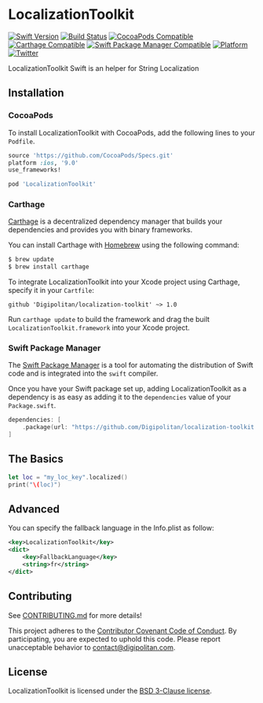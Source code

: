 LocalizationToolkit
=================================

[![Swift Version](https://img.shields.io/badge/swift-4.2-orange.svg?style=flat)](https://developer.apple.com/swift/)
[![Build Status](https://travis-ci.org/Digipolitan/localization-toolkit.svg?branch=master)](https://travis-ci.org/Digipolitan/localization-toolkit)
[![CocoaPods Compatible](https://img.shields.io/cocoapods/v/LocalizationToolkit.svg)](https://img.shields.io/cocoapods/v/LocalizationToolkit.svg)
[![Carthage Compatible](https://img.shields.io/badge/carthage-compatible-brightgreen.svg?style=flat)](https://github.com/Carthage/Carthage)
[![Swift Package Manager Compatible](https://img.shields.io/badge/swift%20package%20manager-compatible-brightgreen.svg?style=flat)](https://swift.org/package-manager/)
[![Platform](https://img.shields.io/cocoapods/p/LocalizationToolkit.svg?style=flat)](http://cocoadocs.org/docsets/LocalizationToolkit)
[![Twitter](https://img.shields.io/badge/twitter-@Digipolitan-blue.svg?style=flat)](http://twitter.com/Digipolitan)

LocalizationToolkit Swift is an helper for String Localization

## Installation

### CocoaPods

To install LocalizationToolkit with CocoaPods, add the following lines to your `Podfile`.

```ruby
source 'https://github.com/CocoaPods/Specs.git'
platform :ios, '9.0'
use_frameworks!

pod 'LocalizationToolkit'
```

### Carthage

[Carthage](https://github.com/Carthage/Carthage) is a decentralized dependency manager that builds your dependencies and provides you with binary frameworks.

You can install Carthage with [Homebrew](http://brew.sh/) using the following command:

```bash
$ brew update
$ brew install carthage
```

To integrate LocalizationToolkit into your Xcode project using Carthage, specify it in your `Cartfile`:

```
github 'Digipolitan/localization-toolkit' ~> 1.0
```

Run `carthage update` to build the framework and drag the built `LocalizationToolkit.framework` into your Xcode project.

### Swift Package Manager

The [Swift Package Manager](https://swift.org/package-manager/) is a tool for automating the distribution of Swift code and is integrated into the `swift` compiler.

Once you have your Swift package set up, adding LocalizationToolkit as a dependency is as easy as adding it to the `dependencies` value of your `Package.swift`.

```swift
dependencies: [
    .package(url: "https://github.com/Digipolitan/localization-toolkit.git", from: "1.0.0")
]
```

## The Basics

```swift
let loc = "my_loc_key".localized()
print("\(loc)")
```

## Advanced

You can specify the fallback language in the Info.plist as follow:

```xml
<key>LocalizationToolkit</key>
<dict>
	<key>FallbackLanguage</key>
	<string>fr</string>
</dict>
```

## Contributing

See [CONTRIBUTING.md](CONTRIBUTING.md) for more details!

This project adheres to the [Contributor Covenant Code of Conduct](CODE_OF_CONDUCT.md).
By participating, you are expected to uphold this code. Please report
unacceptable behavior to [contact@digipolitan.com](mailto:contact@digipolitan.com).

## License

LocalizationToolkit is licensed under the [BSD 3-Clause license](LICENSE).
